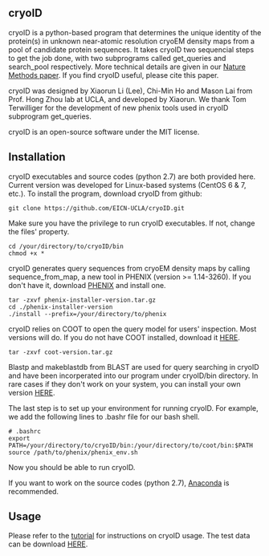 ## cryoID

cryoID is a python-based program that determines the unique identity of the protein(s) in unknown near-atomic resolution cryoEM density maps from a pool of candidate protein sequences. It takes cryoID two sequencial steps to get the job done, with two subprograms called get_queries and search_pool respectively. More technical details are given in our [Nature Methods paper](https://www.nature.com/nmeth/). If you find cryoID useful, please cite this paper.

cryoID was designed by Xiaorun Li (Lee), Chi-Min Ho and Mason Lai from Prof. Hong Zhou lab at UCLA, and developed by Xiaorun. We thank Tom Terwilliger for the development of new phenix tools used in cryoID subprogram get_queries.

cryoID is an open-source software under the MIT license.


## Installation

cryoID executables and source codes (python 2.7) are both provided here. Current version was developed for Linux-based systems (CentOS 6 & 7, etc.). To install the program, download cryoID from github:
```
git clone https://github.com/EICN-UCLA/cryoID.git
```
Make sure you have the privilege to run cryoID executables. If not, change the files' property.
```
cd /your/directory/to/cryoID/bin
chmod +x *
```

cryoID generates query sequences from cryoEM density maps by calling sequence_from_map, a new tool in PHENIX (version >= 1.14-3260). If you don't have it, download [PHENIX](https://www.phenix-online.org/) and install one.
```
tar -zxvf phenix-installer-version.tar.gz
cd ./phenix-installer-version
./install --prefix=/your/directory/to/phenix
```

cryoID relies on COOT to open the query model for users' inspection. Most versions will do. If you do not have COOT installed, download it [HERE](https://www2.mrc-lmb.cam.ac.uk/personal/pemsley/coot/binaries/release/). 
```
tar -zxvf coot-version.tar.gz
```

Blastp and makeblastdb from BLAST are used for query searching in cryoID and have been incorperated into our program under cryoID/bin directory. In rare cases if they don't work on your system, you can install your own version [HERE](https://ftp.ncbi.nlm.nih.gov/blast/executables/blast+/LATEST/).

The last step is to set up your environment for running cryoID. For example, we add the following lines to .bashr file for our bash shell.
```
# .bashrc
export PATH=/your/directory/to/cryoID/bin:/your/directory/to/coot/bin:$PATH
source /path/to/phenix/phenix_env.sh
```

Now you should be able to run cryoID.

If you want to work on the source codes (python 2.7), [Anaconda](https://www.anaconda.com/distribution/) is recommended.


## Usage

Please refer to the [tutorial](https://github.com/EICN-UCLA/cryoID/) for instructions on cryoID usage. The test data can be download [HERE](https://github.com/EICN-UCLA/cryoID_SM/).

